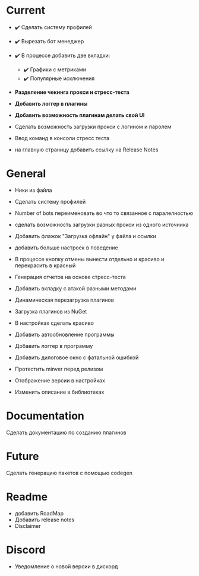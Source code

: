 



# Current

- ✔️ Сделать систему профилей
- ✔️ Вырезать бот менеджер

- ✔️ В процессе добавить две вкладки:
  - ✔️ Графики с метриками
  - ✔️ Популярные исключения

- **Разделение чекинга прокси и стресс-теста**
- **Добавить логгер в плагины**

- **Добавить возможность плагинам делать свой UI**


- Сделать возможность загрузки прокси с логином и паролем
- Ввод команд в консоли стресс теста
- на главную страницу добавить ссылку на Release Notes

# General

- Ники из файла
- Сделать систему профилей
- Number of bots переименовать во что то связанное с паралелностью

- сделать возможность загрузки разных прокси из одного источника
- Добавить флажок "Загрузка офлайн" у файла и ссылки
- добавить больше настроек в поведение

- В процессе кнопку отмены вынести отдельно и красиво и перекрасить в красный


- Генерация отчетов на основе стресс-теста

- Добавить вкладку с атакой разными методами
- Динамическая перезагрузка плагинов
- Загрузка плагинов из NuGet
- В настройках сделать красиво
- Добавить автообновление программы


- Добавить логгер в программу
- Добавить дилоговое окно с фатальной ошибкой
- Протестить minver перед релизом

- Отображение версии в настройках
- Изменить описание в библиотеках

# Documentation

Сделать документацию по созданию плагинов

# Future

Сделать генерацию пакетов с помощью codegen


# Readme

- добавить RoadMap
- Добавить release notes
- Disclaimer

# Discord

- Уведомление о новой версии в дискорд
